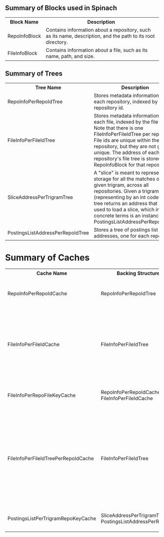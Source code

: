 ## Summary of Blocks used in Spinach

<table>
  <tr>
    <th>Block Name</th>
    <th>Description</th>
  </tr>
  <tr>
    <td>RepoInfoBlock</td>
    <td>
      Contains information about a repository, such as its name, description, and the path to its
      root directory.
    </td>
  </tr>
  <tr>
    <td>FileInfoBlock</td>
    <td>
      Contains information about a file, such as its name, path, and size.
    </td>
  </tr>
</table>

## Summary of Trees
<table>
  <tr>
    <th>Tree Name</th>
    <th>Description</th>
  </tr>
  <tr>
    <td>RepoInfoPerRepoIdTree</td>
    <td>
      Stores metadata information about each repository, indexed by the repository id.
    </td>
  </tr>
  <tr>
    <td>FileInfoPerFileIdTree</td>
    <td>
      Stores metadata information about each file, indexed by the file id. Note that there
      is one FileInfoPerFileIdTree per repository. File ids are unique within their own
      repository, but they are not globally unique. The address of each repository's file
      tree is stored in the RepoInfoBlock for that repository.
    </td>
  </tr>
  <tr>
    <td>SliceAddressPerTrigramTree</td>
    <td>
      A "slice" is meant to represent storage for all the matches of a given trigram, across
      all repositories. Given a trigram (representing by an int code), this tree returns an 
      address that can be used to load a slice, which in concrete terms is an instance of 
      PostingsListAddressPerRepoIdTree.
    </td>
  </tr>
  <tr>
    <td>PostingsListAddressPerRepoIdTree</td>
    <td>
      Stores a tree of postings list addresses, one for each repository.
    </td>
  </tr>
</table>

# Summary of Caches
<table>
  <tr>
    <th>Cache Name</th>
    <th>Backing Structure(s)</th>
    <th>Description</th>
  </tr>
  <tr>
    <td>RepoInfoPerRepoIdCache</td>
    <td>RepoInfoPerRepoIdTree</td>
    <td>
      Stores metadata information about each repository, indexed by the repository id.
    </td>
  </tr>
  <tr>
    <td>FileInfoPerFileIdCache</td>
    <td>FileInfoPerFileIdTree</td>
    <td>
      Provides fast lookup of file metadata given a file id. Note that file ids are not
      globally unique, only unique within a repository, so the developer needs to make sure
      they are using the correct cache when looking up a file id.
    </td>
  <tr>
    <td>FileInfoPerRepoFileKeyCache</td>
    <td>
      RepoInfoPerRepoIdCache<br>
      FileInfoPerFileIdCache
    </td>
    <td>
      A flattened cache that stores file metadata for each file, indexed
      by the repository id / file id pairs.
    </td>
  </tr>
  <tr>
    <td>FileInfoPerFileIdTreePerRepoIdCache</td>
    <td>FileInfoPerFileIdTree</td>
    <td>
      Stores metadata information about each file, indexed by the file id. Note that there
      is one FileInfoPerFileIdCache per repository. File ids are unique within their own
      repository, but they are not globally unique. The address of each repository's file
      tree is stored in the RepoInfoBlock for that repository.
    </td>
  </tr>
  <tr>
    <td>PostingsListPerTrigramRepoKeyCache</td>
    <td>
      SliceAddressPerTrigramTree<br>
      PostingsListAddressPerRepoIdTree
    </td>
    <td>
      A flattened cache that stores postings lists for each trigram / repository id pair.
    </td>
  </tr>
  <tr>
</table>
